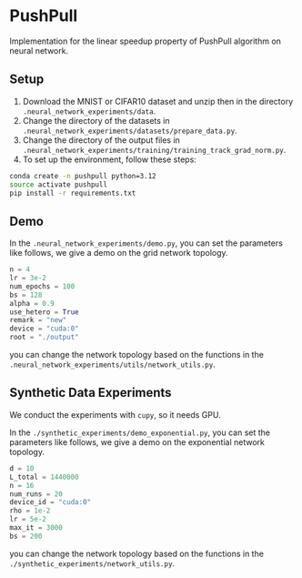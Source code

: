 # PushPull
Implementation for the linear speedup property of PushPull algorithm on neural network.

## Setup

1. Download the MNIST or CIFAR10 dataset and unzip then in the directory `.neural_network_experiments/data`.
2. Change the directory of the datasets in `.neural_network_experiments/datasets/prepare_data.py`.
3. Change the directory of the output files in `.neural_network_experiments/training/training_track_grad_norm.py`.
4. To set up the environment, follow these steps:
```bash
conda create -n pushpull python=3.12
source activate pushpull
pip install -r requirements.txt
```

## Demo

In the `.neural_network_experiments/demo.py`, you can set the parameters like follows, we give a demo on the grid network topology.
```python
n = 4
lr = 3e-2
num_epochs = 100
bs = 128
alpha = 0.9
use_hetero = True
remark = "new"
device = "cuda:0"
root = "./output"
```
you can change the network topology based on the functions in the `.neural_network_experiments/utils/network_utils.py`.

## Synthetic Data Experiments
We conduct the experiments with `cupy`, so it needs GPU. 

In the `./synthetic_experiments/demo_exponential.py`, you can set the parameters like follows, we give a demo on the exponential network topology.
```python
d = 10
L_total = 1440000
n = 16
num_runs = 20
device_id = "cuda:0"
rho = 1e-2
lr = 5e-2
max_it = 3000
bs = 200
```
you can change the network topology based on the functions in the `./synthetic_experiments/network_utils.py`.
